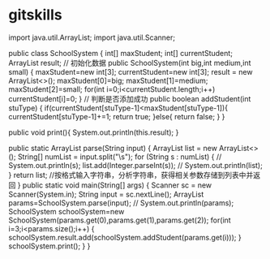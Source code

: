 # gitskills
import java.util.ArrayList;
import java.util.Scanner;

public class SchoolSystem {
 int[] maxStudent;
 int[] currentStudent;
 ArrayList<Boolean> result;
// 初始化数据
 public SchoolSystem(int big,int medium,int small) {
  maxStudent=new int[3];
  currentStudent=new int[3];
  result = new ArrayList<>();
  maxStudent[0]=big;
  maxStudent[1]=medium;
  maxStudent[2]=small;
  for(int i=0;i<currentStudent.length;i++)
   currentStudent[i]=0;
 }
// 判断是否添加成功
 public boolean addStudent(int stuType) {
     if(currentStudent[stuType-1]<maxStudent[stuType-1]){
         currentStudent[stuType-1]+=1;
         return true;
     }else{
         return false;
     }
 }


 public void print(){
	  System.out.println(this.result);
	 }

 public static ArrayList<Integer> parse(String input) {
     ArrayList<Integer> list = new ArrayList<>();
     String[] numList = input.split("\\s");
     for (String s : numList) {
         // System.out.println(s);
         list.add(Integer.parseInt(s));
         // System.out.println(list);
     }
     return list;
     //按格式输入字符串，分析字符串，获得相关参数存储到列表中并返回
 }
 public static void main(String[] args) {
     Scanner sc = new Scanner(System.in);
     String input = sc.nextLine();
     ArrayList<Integer> params=SchoolSystem.parse(input);
     // System.out.println(params);
     SchoolSystem schoolSystem=new SchoolSystem(params.get(0),params.get(1),params.get(2));
     for(int i=3;i<params.size();i++) {
         schoolSystem.result.add(schoolSystem.addStudent(params.get(i)));
     }
     schoolSystem.print();
 }
	}